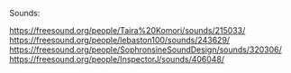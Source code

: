 Sounds:

https://freesound.org/people/Taira%20Komori/sounds/215033/
https://freesound.org/people/lebaston100/sounds/243629/
https://freesound.org/people/SophronsineSoundDesign/sounds/320306/
https://freesound.org/people/InspectorJ/sounds/406048/